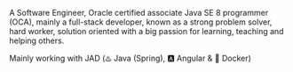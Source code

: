 A Software Engineer, Oracle certified associate Java SE 8 programmer (OCA), mainly a full-stack developer, known as a strong problem solver, hard worker, solution oriented with a big passion for learning, teaching and helping others.

Mainly working with JAD (♨️ Java (Spring), 🅰️ Angular & 🐳 Docker)

